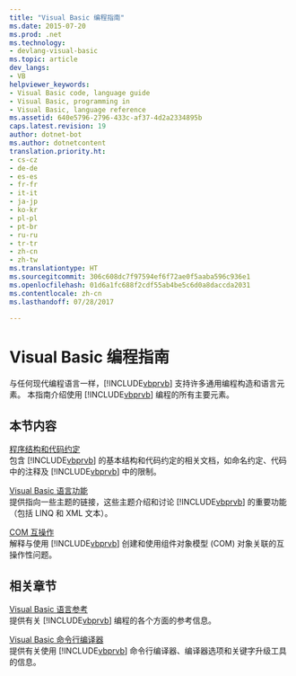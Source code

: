 ```yaml
---
title: "Visual Basic 编程指南"
ms.date: 2015-07-20
ms.prod: .net
ms.technology:
- devlang-visual-basic
ms.topic: article
dev_langs:
- VB
helpviewer_keywords:
- Visual Basic code, language guide
- Visual Basic, programming in
- Visual Basic, language reference
ms.assetid: 640e5796-2796-433c-af37-4d2a2334895b
caps.latest.revision: 19
author: dotnet-bot
ms.author: dotnetcontent
translation.priority.ht:
- cs-cz
- de-de
- es-es
- fr-fr
- it-it
- ja-jp
- ko-kr
- pl-pl
- pt-br
- ru-ru
- tr-tr
- zh-cn
- zh-tw
ms.translationtype: HT
ms.sourcegitcommit: 306c608dc7f97594ef6f72ae0f5aaba596c936e1
ms.openlocfilehash: 01d6a1fc688f2cdf55ab4be5c6d0a8daccda2031
ms.contentlocale: zh-cn
ms.lasthandoff: 07/28/2017

---
```

# <a name="visual-basic-programming-guide"></a>Visual Basic 编程指南
与任何现代编程语言一样，[!INCLUDE[vbprvb](~/includes/vbprvb-md.md)] 支持许多通用编程构造和语言元素。 本指南介绍使用 [!INCLUDE[vbprvb](~/includes/vbprvb-md.md)] 编程的所有主要元素。  
  
## <a name="in-this-section"></a>本节内容  
 [程序结构和代码约定](../../visual-basic/programming-guide/program-structure/program-structure-and-code-conventions.md)  
 包含 [!INCLUDE[vbprvb](~/includes/vbprvb-md.md)] 的基本结构和代码约定的相关文档，如命名约定、代码中的注释及 [!INCLUDE[vbprvb](~/includes/vbprvb-md.md)] 中的限制。  
  
 [Visual Basic 语言功能](../../visual-basic/programming-guide/language-features/index.md)  
 提供指向一些主题的链接，这些主题介绍和讨论 [!INCLUDE[vbprvb](~/includes/vbprvb-md.md)] 的重要功能（包括 LINQ 和 XML 文本）。  
  
 [COM 互操作](../../visual-basic/programming-guide/com-interop/index.md)  
 解释与使用 [!INCLUDE[vbprvb](~/includes/vbprvb-md.md)] 创建和使用组件对象模型 (COM) 对象关联的互操作性问题。  
  
## <a name="related-sections"></a>相关章节  
 [Visual Basic 语言参考](../../visual-basic/language-reference/index.md)  
 提供有关 [!INCLUDE[vbprvb](~/includes/vbprvb-md.md)] 编程的各个方面的参考信息。  
  
 [Visual Basic 命令行编译器](../../visual-basic/reference/command-line-compiler/index.md)  
 提供有关使用 [!INCLUDE[vbprvb](~/includes/vbprvb-md.md)] 命令行编译器、编译器选项和关键字升级工具的信息。

